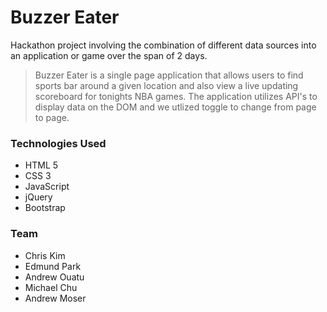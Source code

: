 # Buzzer Eater

Hackathon project involving the combination of different data sources into an application or game over the span of 2 days.

> Buzzer Eater is a single page application that allows users to find sports bar around a given location and also view a live updating scoreboard for tonights NBA games. The application utilizes API's to display data on the DOM and we utlized toggle to change from page to page.

### Technologies Used
- HTML 5
- CSS 3
- JavaScript
- jQuery
- Bootstrap

### Team
* Chris Kim
* Edmund Park
* Andrew Ouatu
* Michael Chu
* Andrew Moser
